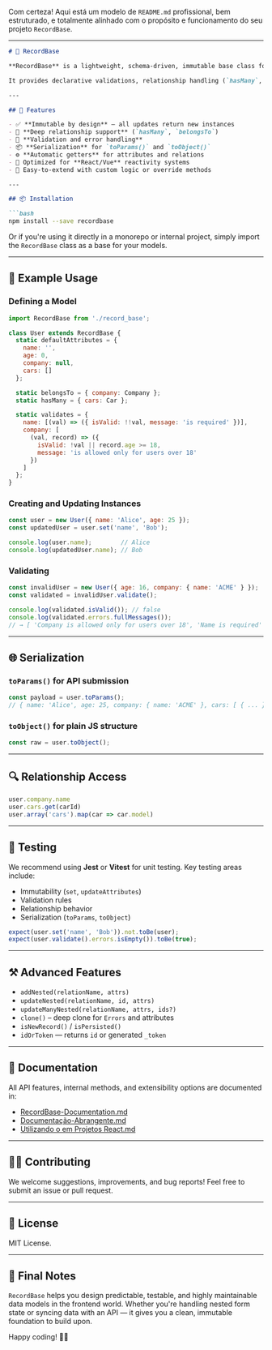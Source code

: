 Com certeza! Aqui está um modelo de `README.md` profissional, bem estruturado, e totalmente alinhado com o propósito e funcionamento do seu projeto `RecordBase`.

---

```md
# 🧩 RecordBase

**RecordBase** is a lightweight, schema-driven, immutable base class for modeling data in modern JavaScript/TypeScript applications — especially useful in frontend frameworks like **React** and **Vue**.

It provides declarative validations, relationship handling (`hasMany`, `belongsTo`), built-in serialization for APIs, and a powerful yet minimal architecture for managing application state with confidence.

---

## 🚀 Features

- ✅ **Immutable by design** – all updates return new instances
- 🔁 **Deep relationship support** (`hasMany`, `belongsTo`)
- 🧪 **Validation and error handling**
- 📦 **Serialization** for `toParams()` and `toObject()`
- ⚙️ **Automatic getters** for attributes and relations
- 🧠 Optimized for **React/Vue** reactivity systems
- 🧼 Easy-to-extend with custom logic or override methods

---

## 📦 Installation

```bash
npm install --save recordbase
```

Or if you're using it directly in a monorepo or internal project, simply import the `RecordBase` class as a base for your models.

---

## 🧱 Example Usage

### Defining a Model

```js
import RecordBase from './record_base';

class User extends RecordBase {
  static defaultAttributes = {
    name: '',
    age: 0,
    company: null,
    cars: []
  };

  static belongsTo = { company: Company };
  static hasMany = { cars: Car };

  static validates = {
    name: [(val) => ({ isValid: !!val, message: 'is required' })],
    company: [
      (val, record) => ({
        isValid: !val || record.age >= 18,
        message: 'is allowed only for users over 18'
      })
    ]
  };
}
```

### Creating and Updating Instances

```js
const user = new User({ name: 'Alice', age: 25 });
const updatedUser = user.set('name', 'Bob');

console.log(user.name);        // Alice
console.log(updatedUser.name); // Bob
```

### Validating

```js
const invalidUser = new User({ age: 16, company: { name: 'ACME' } });
const validated = invalidUser.validate();

console.log(validated.isValid()); // false
console.log(validated.errors.fullMessages());
// → [ 'Company is allowed only for users over 18', 'Name is required' ]
```

---

## 🌐 Serialization

### `toParams()` for API submission

```js
const payload = user.toParams();
// { name: 'Alice', age: 25, company: { name: 'ACME' }, cars: [ { ... }, ... ] }
```

### `toObject()` for plain JS structure

```js
const raw = user.toObject();
```

---

## 🔍 Relationship Access

```js
user.company.name
user.cars.get(carId)
user.array('cars').map(car => car.model)
```

---

## 🧪 Testing

We recommend using **Jest** or **Vitest** for unit testing. Key testing areas include:

- Immutability (`set`, `updateAttributes`)
- Validation rules
- Relationship behavior
- Serialization (`toParams`, `toObject`)

```js
expect(user.set('name', 'Bob')).not.toBe(user);
expect(user.validate().errors.isEmpty()).toBe(true);
```

---

## ⚒️ Advanced Features

- `addNested(relationName, attrs)`
- `updateNested(relationName, id, attrs)`
- `updateManyNested(relationName, attrs, ids?)`
- `clone()` – deep clone for `Errors` and attributes
- `isNewRecord()` / `isPersisted()`
- `idOrToken` — returns `id` or generated `_token`

---

## 📘 Documentation

All API features, internal methods, and extensibility options are documented in:

- [RecordBase-Documentation.md](docs/documentacao-abrangente.md)
- [Documentação-Abrangente.md](docs/record_base-documentation.md)
- [Utilizando o em Projetos React.md](docs/utilizando-em-projetos-react.md)

---

## 👨‍💻 Contributing

We welcome suggestions, improvements, and bug reports! Feel free to submit an issue or pull request.

---

## 📄 License

MIT License.

---

## 🧠 Final Notes

`RecordBase` helps you design predictable, testable, and highly maintainable data models in the frontend world. Whether you're handling nested form state or syncing data with an API — it gives you a clean, immutable foundation to build upon.

Happy coding! 🔨🤖
```
